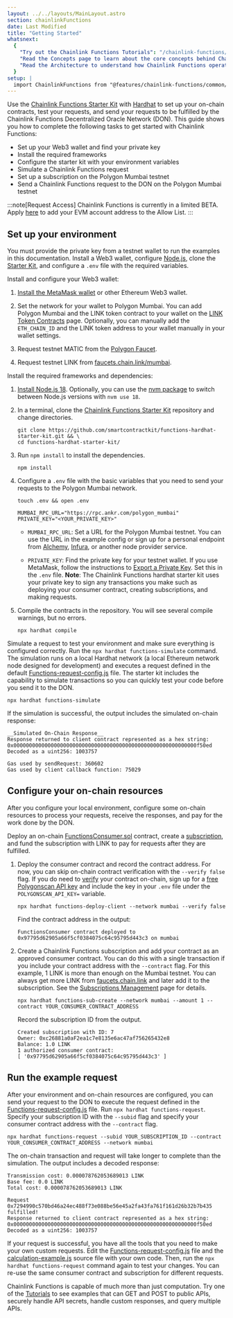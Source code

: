 ```yaml
---
layout: ../../layouts/MainLayout.astro
section: chainlinkFunctions
date: Last Modified
title: "Getting Started"
whatsnext:
  {
    "Try out the Chainlink Functions Tutorials": "/chainlink-functions/tutorials/",
    "Read the Concepts page to learn about the core concepts behind Chainlink Functions": "/chainlink-functions/resources/concepts/",
    "Read the Architecture to understand how Chainlink Functions operates": "/chainlink-functions/resources/architecture/",
  }
setup: |
  import ChainlinkFunctions from "@features/chainlink-functions/common/ChainlinkFunctions.astro"
---
```


Use the [Chainlink Functions Starter Kit](https://github.com/smartcontractkit/functions-hardhat-starter-kit) with [Hardhat](https://hardhat.org/) to set up your on-chain contracts, test your requests, and send your requests to be fulfilled by the Chainlink Functions Decentralized Oracle Network (DON). This guide shows you how to complete the following tasks to get started with Chainlink Functions:

- Set up your Web3 wallet and find your private key
- Install the required frameworks
- Configure the starter kit with your environment variables
- Simulate a Chainlink Functions request
- Set up a subscription on the Polygon Mumbai testnet
- Send a Chainlink Functions request to the DON on the Polygon Mumbai testnet

:::note[Request Access]
Chainlink Functions is currently in a limited BETA.
Apply [here](http://functions.chain.link/) to add your EVM account address to the Allow List.
:::

## Set up your environment

You must provide the private key from a testnet wallet to run the examples in this documentation. Install a Web3 wallet, configure [Node.js](https://nodejs.org/en/download/), clone the [Starter Kit](https://github.com/smartcontractkit/functions-hardhat-starter-kit.git), and configure a `.env` file with the required variables.

Install and configure your Web3 wallet:

1. [Install the MetaMask wallet](/getting-started/deploy-your-first-contract#install-and-fund-your-metamask-wallet) or other Ethereum Web3 wallet.

1. Set the network for your wallet to Polygon Mumbai. You can add Polygon Mumbai and the LINK token contract to your wallet on the [LINK Token Contracts](/resources/link-token-contracts#mumbai-testnet) page. Optionally, you can manually add the `ETH_CHAIN_ID` and the LINK token address to your wallet manually in your wallet settings.

1. Request testnet MATIC from the [Polygon Faucet](https://faucet.polygon.technology/).

1. Request testnet LINK from [faucets.chain.link/mumbai](https://faucets.chain.link/mumbai).

Install the required frameworks and dependencies:

1. [Install Node.js 18](https://nodejs.org/en/download/). Optionally, you can use the [nvm package](https://www.npmjs.com/package/nvm) to switch between Node.js versions with `nvm use 18`.

1. In a terminal, clone the [Chainlink Functions Starter Kit](https://github.com/smartcontractkit/functions-hardhat-starter-kit.git) repository and change directories.

   ```shell
   git clone https://github.com/smartcontractkit/functions-hardhat-starter-kit.git && \
   cd functions-hardhat-starter-kit/
   ```

1. Run `npm install` to install the dependencies.

   ```shell
   npm install
   ```

1. Configure a `.env` file with the basic variables that you need to send your requests to the Polygon Mumbai network.

   ```shell
   touch .env && open .env
   ```

   ```text
   MUMBAI_RPC_URL="https://rpc.ankr.com/polygon_mumbai"
   PRIVATE_KEY="<YOUR_PRIVATE_KEY>"
   ```

   - `MUMBAI_RPC_URL`: Set a URL for the Polygon Mumbai testnet. You can use the URL in the example config or sign up for a personal endpoint from [Alchemy](https://www.alchemy.com/), [Infura](https://www.infura.io/), or another node provider service.

   - `PRIVATE_KEY`: Find the private key for your testnet wallet. If you use MetaMask, follow the instructions to [Export a Private Key](https://metamask.zendesk.com/hc/en-us/articles/360015289632-How-to-export-an-account-s-private-key). Set this in the `.env` file. **Note**: The Chainlink Functions hardhat starter kit uses your private key to sign any transactions you make such as deploying your consumer contract, creating subscriptions, and making requests.

1. Compile the contracts in the repository. You will see several compile warnings, but no errors.

   ```shell
   npx hardhat compile
   ```

Simulate a request to test your environment and make sure everything is configured correctly. Run the `npx hardhat functions-simulate` command. The simulation runs on a local Hardhat network (a local Ethereum network node designed for development) and executes a request defined in the default [Functions-request-config.js](https://github.com/smartcontractkit/functions-hardhat-starter-kit/blob/main/Functions-request-config.js) file. The starter kit includes the capability to simulate transactions so you can quickly test your code before you send it to the DON.

```shell
npx hardhat functions-simulate
```

If the simulation is successful, the output includes the simulated on-chain response:

```text
__Simulated On-Chain Response__
Response returned to client contract represented as a hex string: 0x00000000000000000000000000000000000000000000000000000000000f50ed
Decoded as a uint256: 1003757

Gas used by sendRequest: 360602
Gas used by client callback function: 75029
```

## Configure your on-chain resources

After you configure your local environment, configure some on-chain resources to process your requests, receive the responses, and pay for the work done by the DON.

Deploy an on-chain [FunctionsConsumer.sol](https://github.com/smartcontractkit/functions-hardhat-starter-kit/blob/main/contracts/FunctionsConsumer.sol) contract, create a [subscription](/chainlink-functions/resources/subscriptions), and fund the subscription with LINK to pay for requests after they are fulfilled.

1. Deploy the consumer contract and record the contract address. For now, you can skip on-chain contract verification with the `--verify false` flag. If you do need to [verify](https://blog.chain.link/how-to-verify-a-smart-contract-on-etherscan) your contract on-chain, sign up for a [free Polygonscan API key](https://polygonscan.com/login) and include the key in your `.env` file under the `POLYGONSCAN_API_KEY=` variable.

   ```shell
   npx hardhat functions-deploy-client --network mumbai --verify false
   ```

   Find the contract address in the output:

   ```text
   FunctionsConsumer contract deployed to 0x97795d62905a66f5cf0384075c64c95795d443c3 on mumbai
   ```

1. Create a Chainlink Functions subscription and add your contract as an approved consumer contract. You can do this with a single transaction if you include your contract address with the `--contract` flag. For this example, 1 LINK is more than enough on the Mumbai testnet. You can always get more LINK from [faucets.chain.link](https://faucets.chain.link/mumbai) and later add it to the subscription. See the [Subscriptions Management](/chainlink-functions/resources/subscriptions#fund-a-subscription) page for details.

   ```shell
   npx hardhat functions-sub-create --network mumbai --amount 1 --contract YOUR_CONSUMER_CONTRACT_ADDRESS
   ```

   Record the subscription ID from the output.

   ```text
   Created subscription with ID: 7
   Owner: 0xc26881a0aF2ea1c7e8135e6ac47af756265432e8
   Balance: 1.0 LINK
   1 authorized consumer contract:
   [ '0x97795d62905a66f5cf0384075c64c95795d443c3' ]
   ```

## Run the example request

After your environment and on-chain resources are configured, you can send your request to the DON to execute the request defined in the [Functions-request-config.js](https://github.com/smartcontractkit/functions-hardhat-starter-kit/blob/main/Functions-request-config.js) file. Run `npx hardhat functions-request`. Specify your subscription ID with the `--subid` flag and specify your consumer contract address with the `--contract` flag.

```shell
npx hardhat functions-request --subid YOUR_SUBSCRIPTION_ID --contract YOUR_CONSUMER_CONTRACT_ADDRESS --network mumbai
```

The on-chain transaction and request will take longer to complete than the simulation. The output includes a decoded response:

```text
Transmission cost: 0.000078762053689013 LINK
Base fee: 0.0 LINK
Total cost: 0.000078762053689013 LINK

Request 0x7294990c570bd46a24ec488f73e088be56e45a2fa43fa761f161d26b32b7b435 fulfilled!
Response returned to client contract represented as a hex string: 0x00000000000000000000000000000000000000000000000000000000000f50ed
Decoded as a uint256: 1003757
```

If your request is successful, you have all the tools that you need to make your own custom requests. Edit the [Functions-request-config.js](https://github.com/smartcontractkit/functions-hardhat-starter-kit/blob/main/Functions-request-config.js) file and the [calculation-example.js](https://github.com/smartcontractkit/functions-hardhat-starter-kit/blob/main/calculation-example.js) source file with your own code. Then, run the `npx hardhat functions-request` command again to test your changes. You can re-use the same consumer contract and subscription for different requests.

Chainlink Functions is capable of much more than just computation. Try one of the [Tutorials](/chainlink-functions/tutorials/) to see examples that can GET and POST to public APIs, securely handle API secrets, handle custom responses, and query multiple APIs.

